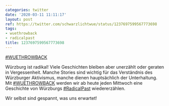 ```yaml
---
categories: twitter
date: '2020-03-11 11:11:17'
layout: post
ref: https://twitter.com/schwarzlichtwue/status/1237697599567773698
tags:
- wuethrowback
- radicalpast
title: 1237697599567773698
---
```

[#WUETHROWBACK](/t/wuethrowback)



Würzburg ist radikal! Viele Geschichten bleiben aber unerzählt oder geraten in Vergessenheit. Manche Stories sind wichtig für das Verständnis des Würzburger Aktivismus, manche dienen hauptsächlich der Unterhaltung.
Mit [#WUETHROWBACK](/t/wuethrowback) werden wir ab heute jeden Mittwoch eine Geschichte von Würzburgs [#RadicalPast](/t/radicalpast) wiedererzählen.

Wir selbst sind gespannt, was uns erwartet!